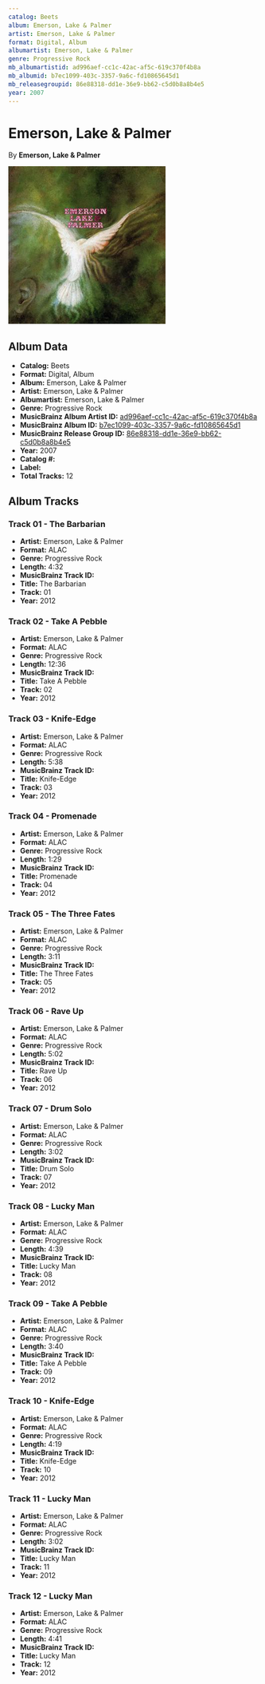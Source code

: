 ```yaml
---
catalog: Beets
album: Emerson, Lake & Palmer
artist: Emerson, Lake & Palmer
format: Digital, Album
albumartist: Emerson, Lake & Palmer
genre: Progressive Rock
mb_albumartistid: ad996aef-cc1c-42ac-af5c-619c370f4b8a
mb_albumid: b7ec1099-403c-3357-9a6c-fd10865645d1
mb_releasegroupid: 86e88318-dd1e-36e9-bb62-c5d0b8a8b4e5
year: 2007
---
```


# Emerson, Lake & Palmer

By **Emerson, Lake & Palmer**

![](../../assets/beetscovers/Emerson__Lake_and_Palmer-Emerson__Lake_and_Palmer.jpg)

## Album Data

- **Catalog:** Beets
- **Format:** Digital, Album
- **Album:** Emerson, Lake & Palmer
- **Artist:** Emerson, Lake & Palmer
- **Albumartist:** Emerson, Lake & Palmer
- **Genre:** Progressive Rock
- **MusicBrainz Album Artist ID:** [ad996aef-cc1c-42ac-af5c-619c370f4b8a](https://musicbrainz.org/artist/ad996aef-cc1c-42ac-af5c-619c370f4b8a)
- **MusicBrainz Album ID:** [b7ec1099-403c-3357-9a6c-fd10865645d1](https://musicbrainz.org/release/b7ec1099-403c-3357-9a6c-fd10865645d1)
- **MusicBrainz Release Group ID:** [86e88318-dd1e-36e9-bb62-c5d0b8a8b4e5](https://musicbrainz.org/release-group/86e88318-dd1e-36e9-bb62-c5d0b8a8b4e5)
- **Year:** 2007
- **Catalog #:** 
- **Label:** 
- **Total Tracks:** 12

## Album Tracks

### Track 01 - The Barbarian

- **Artist:** Emerson, Lake & Palmer
- **Format:** ALAC
- **Genre:** Progressive Rock
- **Length:** 4:32
- **MusicBrainz Track ID:** [](https://musicbrainz.org/recording/)
- **Title:** The Barbarian
- **Track:** 01
- **Year:** 2012

### Track 02 - Take A Pebble

- **Artist:** Emerson, Lake & Palmer
- **Format:** ALAC
- **Genre:** Progressive Rock
- **Length:** 12:36
- **MusicBrainz Track ID:** [](https://musicbrainz.org/recording/)
- **Title:** Take A Pebble
- **Track:** 02
- **Year:** 2012

### Track 03 - Knife-Edge

- **Artist:** Emerson, Lake & Palmer
- **Format:** ALAC
- **Genre:** Progressive Rock
- **Length:** 5:38
- **MusicBrainz Track ID:** [](https://musicbrainz.org/recording/)
- **Title:** Knife-Edge
- **Track:** 03
- **Year:** 2012

### Track 04 - Promenade

- **Artist:** Emerson, Lake & Palmer
- **Format:** ALAC
- **Genre:** Progressive Rock
- **Length:** 1:29
- **MusicBrainz Track ID:** [](https://musicbrainz.org/recording/)
- **Title:** Promenade
- **Track:** 04
- **Year:** 2012

### Track 05 - The Three Fates

- **Artist:** Emerson, Lake & Palmer
- **Format:** ALAC
- **Genre:** Progressive Rock
- **Length:** 3:11
- **MusicBrainz Track ID:** [](https://musicbrainz.org/recording/)
- **Title:** The Three Fates
- **Track:** 05
- **Year:** 2012

### Track 06 - Rave Up

- **Artist:** Emerson, Lake & Palmer
- **Format:** ALAC
- **Genre:** Progressive Rock
- **Length:** 5:02
- **MusicBrainz Track ID:** [](https://musicbrainz.org/recording/)
- **Title:** Rave Up
- **Track:** 06
- **Year:** 2012

### Track 07 - Drum Solo

- **Artist:** Emerson, Lake & Palmer
- **Format:** ALAC
- **Genre:** Progressive Rock
- **Length:** 3:02
- **MusicBrainz Track ID:** [](https://musicbrainz.org/recording/)
- **Title:** Drum Solo
- **Track:** 07
- **Year:** 2012

### Track 08 - Lucky Man

- **Artist:** Emerson, Lake & Palmer
- **Format:** ALAC
- **Genre:** Progressive Rock
- **Length:** 4:39
- **MusicBrainz Track ID:** [](https://musicbrainz.org/recording/)
- **Title:** Lucky Man
- **Track:** 08
- **Year:** 2012

### Track 09 - Take A Pebble

- **Artist:** Emerson, Lake & Palmer
- **Format:** ALAC
- **Genre:** Progressive Rock
- **Length:** 3:40
- **MusicBrainz Track ID:** [](https://musicbrainz.org/recording/)
- **Title:** Take A Pebble
- **Track:** 09
- **Year:** 2012

### Track 10 - Knife-Edge

- **Artist:** Emerson, Lake & Palmer
- **Format:** ALAC
- **Genre:** Progressive Rock
- **Length:** 4:19
- **MusicBrainz Track ID:** [](https://musicbrainz.org/recording/)
- **Title:** Knife-Edge
- **Track:** 10
- **Year:** 2012

### Track 11 - Lucky Man

- **Artist:** Emerson, Lake & Palmer
- **Format:** ALAC
- **Genre:** Progressive Rock
- **Length:** 3:02
- **MusicBrainz Track ID:** [](https://musicbrainz.org/recording/)
- **Title:** Lucky Man
- **Track:** 11
- **Year:** 2012

### Track 12 - Lucky Man

- **Artist:** Emerson, Lake & Palmer
- **Format:** ALAC
- **Genre:** Progressive Rock
- **Length:** 4:41
- **MusicBrainz Track ID:** [](https://musicbrainz.org/recording/)
- **Title:** Lucky Man
- **Track:** 12
- **Year:** 2012

